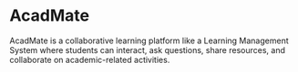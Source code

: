 # AcadMate
AcadMate is a collaborative learning platform like a Learning Management System where students can interact, ask questions, share resources, and collaborate on academic-related activities.
